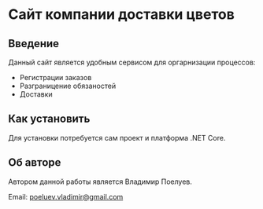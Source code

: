 # Сайт компании доставки цветов

## Введение 
Данный сайт является удобным сервисом для оргарнизации процессов:
- Регистрации заказов
- Разграницение обязаностей
- Доставки
## Как установить
Для установки потребуется сам проект и платформа .NET Core.
## Об авторе
Автором данной работы является Владимир Поелуев.

Email: poeluev.vladimir@gmail.com
